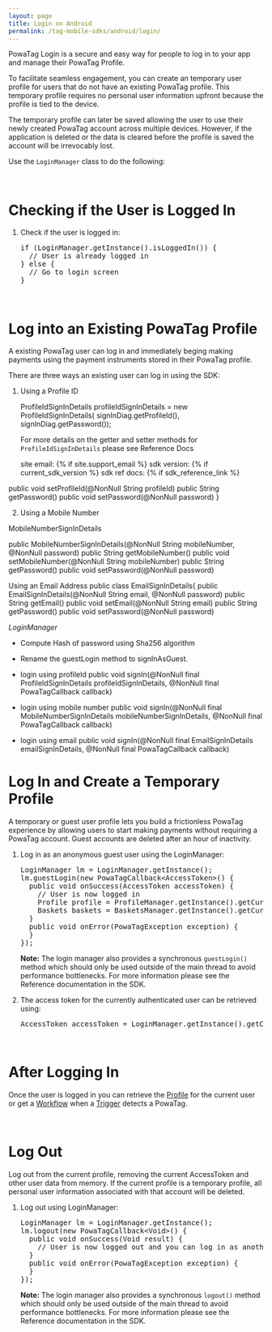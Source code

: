 ```yaml
---
layout: page
title: Login on Android
permalink: /tag-mobile-sdks/android/login/
---
```


PowaTag Login is a secure and easy way for people to log in to your app and manage their PowaTag Profile.

To facilitate seamless engagement, you can create an temporary user profile for users that do not have an existing PowaTag profile. This temporary profile requires no personal user information upfront because the profile is tied to the device. 

The temporary profile can later be saved allowing the user to use their newly created PowaTag account across multiple devices. However, if the application is deleted or the data is cleared before the profile is saved the account will be irrevocably lost.

Use the <code>LoginManager</code> class to do the following:

<br />

# Checking if the User is Logged In

1. Check if the user is logged in:

    <pre>if (LoginManager.getInstance().isLoggedIn()) {
     // User is already logged in
   } else {
     // Go to login screen
   }</pre>

<br />

# Log into an Existing PowaTag Profile

A existing PowaTag user can log in and immediately beging making payments using the payment instruments stored in their PowaTag profile.

There are three ways an existing user can log in using the SDK: 

1. Using a Profile ID

	ProfileIdSignInDetails profileIdSignInDetails = new ProfileIdSignInDetails( signInDiag.getProfileId(), signInDiag.getPassword());


	For more details on the getter and setter methods for <code>ProfileIdSignInDetails</code> please see Reference Docs
	
	site email: {% if site.support_email %}
	sdk version: {% if current_sdk_version %}
    sdk ref docs: {% if sdk_reference_link %}
	


public void setProfileId(@NonNull String profileId)
public String getPassword()
public void setPassword(@NonNull password)
}


2. Using a Mobile Number

MobileNumberSignInDetails

public MobileNumberSignInDetails(@NonNull String mobileNumber, @NonNull password)
public String getMobileNumber()
public void setMobileNumber(@NonNull String mobileNumber)
public String getPassword()
public void setPassword(@NonNull password)


Using an Email Address
public class EmailSignInDetails{
public EmailSignInDetails(@NonNull String email, @NonNull password)
public String getEmail()
public void setEmail(@NonNull String email)
public String getPassword()
public void setPassword(@NonNull password)


*LoginManager*

* Compute Hash of password using Sha256 algorithm
* Rename the guestLogin method to signInAsGuest.

* login using profileId
public void signIn(@NonNull final ProfileIdSignInDetails profileIdSignInDetails, @NonNull final PowaTagCallback<Profile> callback)

* login using mobile number
public void signIn(@NonNull final MobileNumberSignInDetails mobileNumberSignInDetails, @NonNull final PowaTagCallback<Profile> callback)

* login using email
public void signIn(@NonNull final EmailSignInDetails emailSignInDetails, @NonNull final PowaTagCallback<Profile> callback)


# Log In and Create a Temporary Profile

A temporary or guest user profile lets you build a frictionless PowaTag experience by allowing users to start making payments without requiring a PowaTag account. Guest accounts are deleted after an hour of inactivity.

1. Log in as an anonymous guest user using the LoginManager:
	
    <pre>LoginManager lm = LoginManager.getInstance();
   lm.guestLogin(new PowaTagCallback&lt;AccessToken&gt;() {
     public void onSuccess(AccessToken accessToken) {
       // User is now logged in
       Profile profile = ProfileManager.getInstance().getCurrentProfile();
       Baskets baskets = BasketsManager.getInstance().getCurrentBaskets();
     }
     public void onError(PowaTagException exception) {
     }
   });</pre>
   
   <b>Note:</b> The login manager also provides a synchronous <code>guestLogin()</code> method which should only be used outside of the main thread to avoid performance bottlenecks. For more information please see the Reference documentation in the SDK.

   
   
2. The access token for the currently authenticated user can be retrieved using:
   
    <pre>AccessToken accessToken = LoginManager.getInstance().getCurrentAccessToken();  </pre>

<br/>


# After Logging In

Once the user is logged in you can retrieve the [Profile]({{site.baseurl}}/tag-mobile-sdks/android/profile/) for the current user or get a [Workflow]({{site.baseurl}}/tag-mobile-sdks/android/workflows/) when a [Trigger]({{site.baseurl}}/tag-mobile-sdks/android/triggers/) detects a PowaTag.

<br />

# Log Out

Log out from the current profile, removing the current AccessToken and other user data from memory. If the current profile is a temporary profile, all personal user information associated with that account will be deleted.


1. Log out using LoginManager:

    <pre>LoginManager lm = LoginManager.getInstance();
   lm.logout(new PowaTagCallback&lt;Void&gt;() {
     public void onSuccess(Void result) {
       // User is now logged out and you can log in as another user
     }
     public void onError(PowaTagException exception) {
     }
   });</pre>

	<b>Note:</b> The login manager also provides a synchronous <code>logout()</code> method which should only be used outside of the main thread to avoid performance bottlenecks. For more information please see the Reference documentation in the SDK.

   



